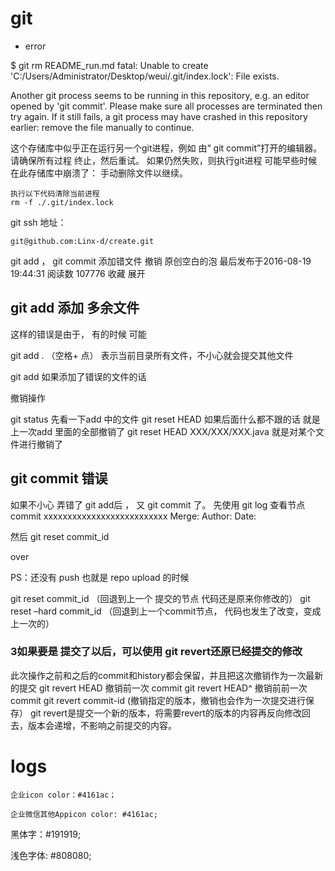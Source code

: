 # git

- error

$ git rm README_run.md
fatal: Unable to create 'C:/Users/Administrator/Desktop/weui/.git/index.lock': File exists.

Another git process seems to be running in this repository, e.g.
an editor opened by 'git commit'. Please make sure all processes
are terminated then try again. If it still fails, a git process
may have crashed in this repository earlier:
remove the file manually to continue.

这个存储库中似乎正在运行另一个git进程，例如
由“ git commit”打开的编辑器。 请确保所有过程
终止，然后重试。 如果仍然失败，则执行git进程
可能早些时候在此存储库中崩溃了：
手动删除文件以继续。

~~~
执行以下代码清除当前进程
rm -f ./.git/index.lock
~~~

git ssh 地址：

~~~
git@github.com:Linx-d/create.git
~~~

git add ， git commit 添加错文件 撤销
原创空白的泡 最后发布于2016-08-19 19:44:31 阅读数 107776  收藏
展开
## git add 添加 多余文件

这样的错误是由于， 有的时候 可能

git add . （空格+ 点） 表示当前目录所有文件，不小心就会提交其他文件

git add 如果添加了错误的文件的话

撤销操作

git status 先看一下add 中的文件
git reset HEAD 如果后面什么都不跟的话 就是上一次add 里面的全部撤销了
git reset HEAD XXX/XXX/XXX.java 就是对某个文件进行撤销了

## git commit 错误

如果不小心 弄错了 git add后 ， 又 git commit 了。
先使用
git log 查看节点
commit xxxxxxxxxxxxxxxxxxxxxxxxxx
Merge:
Author:
Date:

然后
git reset commit_id

over

PS：还没有 push 也就是 repo upload 的时候

git reset commit_id （回退到上一个 提交的节点 代码还是原来你修改的）
git reset –hard commit_id （回退到上一个commit节点， 代码也发生了改变，变成上一次的）

### 3如果要是 提交了以后，可以使用 git revert还原已经提交的修改

此次操作之前和之后的commit和history都会保留，并且把这次撤销作为一次最新的提交
git revert HEAD 撤销前一次 commit
git revert HEAD^ 撤销前前一次 commit
git revert commit-id (撤销指定的版本，撤销也会作为一次提交进行保存）
git revert是提交一个新的版本，将需要revert的版本的内容再反向修改回去，版本会递增，不影响之前提交的内容。

# logs

~~~
企业icon color：#4161ac；
~~~

~~~
企业微信其他Appicon color: #4161ac;
~~~

黑体字：#191919;

浅色字体: #808080;